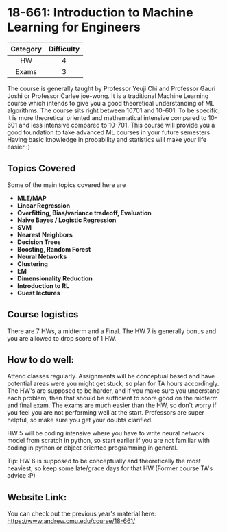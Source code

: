 # 18-661: Introduction to Machine Learning for Engineers

| Category | Difficulty |
|:-:       | :-:        |
| HW       | 4          |
| Exams    | 3          |

The course is generally taught by Professor Yeuji Chi and  Professor Gauri Joshi or Professor Carlee joe-wong. It is a traditional Machine Learning course which intends to give you a good theoretical understanding of ML algorithms. The course sits right between 10701 and 10-601. To be specific, it is more theoretical oriented and mathematical intensive compared to 10-601 and less intensive compared to 10-701. This course will provide you a good foundation to take advanced ML courses in your future semesters. Having basic knowledge in probability and statistics will make your life easier :)

## Topics Covered
Some of the main topics covered here are
- **MLE/MAP**
- **Linear Regression**
- **Overfitting, Bias/variance tradeoff, Evaluation**
- **Naive Bayes / Logistic Regression**
- **SVM**
- **Nearest Neighbors**
- **Decision Trees**
- **Boosting, Random Forest**
- **Neural Networks**
- **Clustering**
- **EM**
- **Dimensionality Reduction**
- **Introduction to RL**
- **Guest lectures**

## Course logistics
There are 7 HWs, a midterm and a Final. The HW 7 is generally bonus and you are allowed to drop score of 1 HW. 

## How to do well:
Attend classes regularly. Assignments will be conceptual based and have potential areas were you might get stuck, so plan for TA hours accordingly. The HW's are supposed to be harder, and if you make sure you understand each problem, then that should be sufficient to score good on the midterm and final exam. The exams are much easier than the HW, so don't worry if you feel you are not performing well at the start. Professors are super helpful, so make sure you get your doubts clarified.

HW 5 will be coding intensive where you have to write neural network model from scratch in python, so start earlier if you are not familiar with coding in python or object oriented programming in general. 

Tip: HW 6 is supposed to be conceptually and theoretically the most heaviest, so keep some late/grace days for that HW (Former course TA's advice :P)

## Website Link:
You can check out the previous year's material here: https://www.andrew.cmu.edu/course/18-661/







